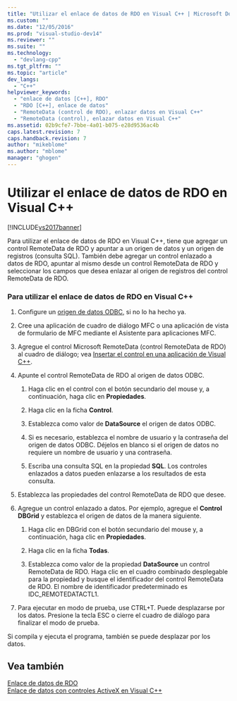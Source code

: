 ```yaml
---
title: "Utilizar el enlace de datos de RDO en Visual C++ | Microsoft Docs"
ms.custom: ""
ms.date: "12/05/2016"
ms.prod: "visual-studio-dev14"
ms.reviewer: ""
ms.suite: ""
ms.technology: 
  - "devlang-cpp"
ms.tgt_pltfrm: ""
ms.topic: "article"
dev_langs: 
  - "C++"
helpviewer_keywords: 
  - "enlace de datos [C++], RDO"
  - "RDO [C++], enlace de datos"
  - "RemoteData (control de RDO), enlazar datos en Visual C++"
  - "RemoteData (control), enlazar datos en Visual C++"
ms.assetid: 02b9cfe7-7bbe-4a01-b075-e28d9536ac4b
caps.latest.revision: 7
caps.handback.revision: 7
author: "mikeblome"
ms.author: "mblome"
manager: "ghogen"
---
```

# Utilizar el enlace de datos de RDO en Visual C++
[!INCLUDE[vs2017banner](../../assembler/inline/includes/vs2017banner.md)]

Para utilizar el enlace de datos de RDO en Visual C\+\+, tiene que agregar un control RemoteData de RDO y apuntar a un origen de datos y un origen de registros \(consulta SQL\).  También debe agregar un control enlazado a datos de RDO, apuntar al mismo desde un control RemoteData de RDO y seleccionar los campos que desea enlazar al origen de registros del control RemoteData de RDO.  
  
### Para utilizar el enlace de datos de RDO en Visual C\+\+  
  
1.  Configure un [origen de datos ODBC](../../data/ado-rdo/odbc-connections.md), si no lo ha hecho ya.  
  
2.  Cree una aplicación de cuadro de diálogo MFC o una aplicación de vista de formulario de MFC mediante el Asistente para aplicaciones MFC.  
  
3.  Agregue el control Microsoft RemoteData \(control RemoteData de RDO\) al cuadro de diálogo; vea [Insertar el control en una aplicación de Visual C\+\+](../../data/ado-rdo/inserting-the-control-into-a-visual-cpp-application.md).  
  
4.  Apunte el control RemoteData de RDO al origen de datos ODBC.  
  
    1.  Haga clic en el control con el botón secundario del mouse y, a continuación, haga clic en **Propiedades**.  
  
    2.  Haga clic en la ficha **Control**.  
  
    3.  Establezca como valor de **DataSource** el origen de datos ODBC.  
  
    4.  Si es necesario, establezca el nombre de usuario y la contraseña del origen de datos ODBC.  Déjelos en blanco si el origen de datos no requiere un nombre de usuario y una contraseña.  
  
    5.  Escriba una consulta SQL en la propiedad **SQL**.  Los controles enlazados a datos pueden enlazarse a los resultados de esta consulta.  
  
5.  Establezca las propiedades del control RemoteData de RDO que desee.  
  
6.  Agregue un control enlazado a datos.  Por ejemplo, agregue el **Control DBGrid** y establezca el origen de datos de la manera siguiente.  
  
    1.  Haga clic en DBGrid con el botón secundario del mouse y, a continuación, haga clic en **Propiedades**.  
  
    2.  Haga clic en la ficha **Todas**.  
  
    3.  Establezca como valor de la propiedad **DataSource** un control RemoteData de RDO.  Haga clic en el cuadro combinado desplegable para la propiedad y busque el identificador del control RemoteData de RDO.  El nombre de identificador predeterminado es IDC\_REMOTEDATACTL1.  
  
7.  Para ejecutar en modo de prueba, use CTRL\+T.  Puede desplazarse por los datos.  Presione la tecla ESC o cierre el cuadro de diálogo para finalizar el modo de prueba.  
  
 Si compila y ejecuta el programa, también se puede desplazar por los datos.  
  
## Vea también  
 [Enlace de datos de RDO](../../data/ado-rdo/rdo-databinding.md)   
 [Enlace de datos con controles ActiveX en Visual C\+\+](../../data/ado-rdo/databinding-with-activex-controls-in-visual-cpp.md)